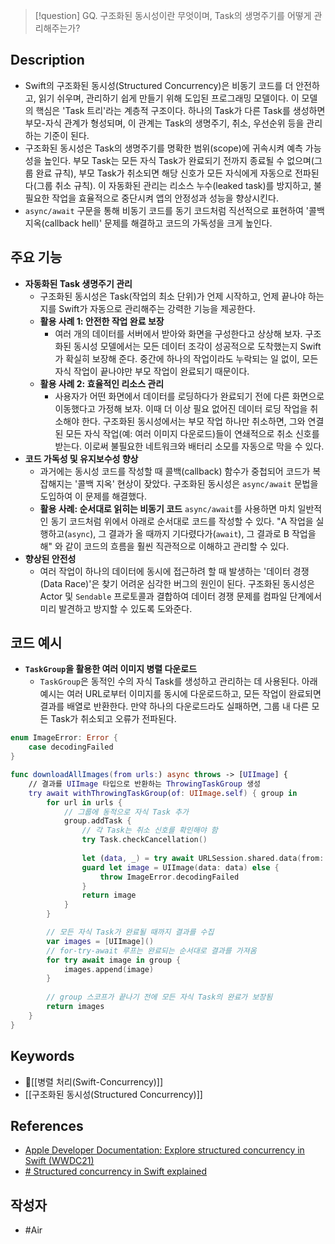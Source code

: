 >[!question]
>GQ. 구조화된 동시성이란 무엇이며, Task의 생명주기를 어떻게 관리해주는가?

## Description
- Swift의 구조화된 동시성(Structured Concurrency)은 비동기 코드를 더 안전하고, 읽기 쉬우며, 관리하기 쉽게 만들기 위해 도입된 프로그래밍 모델이다. 이 모델의 핵심은 'Task 트리'라는 계층적 구조이다. 하나의 Task가 다른 Task를 생성하면 부모-자식 관계가 형성되며, 이 관계는 Task의 생명주기, 취소, 우선순위 등을 관리하는 기준이 된다.
- 구조화된 동시성은 Task의 생명주기를 명확한 범위(scope)에 귀속시켜 예측 가능성을 높인다. 부모 Task는 모든 자식 Task가 완료되기 전까지 종료될 수 없으며(그룹 완료 규칙), 부모 Task가 취소되면 해당 신호가 모든 자식에게 자동으로 전파된다(그룹 취소 규칙). 이 자동화된 관리는 리소스 누수(leaked task)를 방지하고, 불필요한 작업을 효율적으로 중단시켜 앱의 안정성과 성능을 향상시킨다.
- `async/await` 구문을 통해 비동기 코드를 동기 코드처럼 직선적으로 표현하여 '콜백 지옥(callback hell)' 문제를 해결하고 코드의 가독성을 크게 높인다.

## 주요 기능
- **자동화된 Task 생명주기 관리**
	- 구조화된 동시성은 Task(작업의 최소 단위)가 언제 시작하고, 언제 끝나야 하는지를 Swift가 자동으로 관리해주는 강력한 기능을 제공한다.
    - **활용 사례 1: 안전한 작업 완료 보장**
	    - 여러 개의 데이터를 서버에서 받아와 화면을 구성한다고 상상해 보자. 구조화된 동시성 모델에서는 모든 데이터 조각이 성공적으로 도착했는지 Swift가 확실히 보장해 준다. 중간에 하나의 작업이라도 누락되는 일 없이, 모든 자식 작업이 끝나야만 부모 작업이 완료되기 때문이다.
    - **활용 사례 2: 효율적인 리소스 관리**
	    - 사용자가 어떤 화면에서 데이터를 로딩하다가 완료되기 전에 다른 화면으로 이동했다고 가정해 보자. 이때 더 이상 필요 없어진 데이터 로딩 작업을 취소해야 한다. 구조화된 동시성에서는 부모 작업 하나만 취소하면, 그와 연결된 모든 자식 작업(예: 여러 이미지 다운로드)들이 연쇄적으로 취소 신호를 받는다. 이로써 불필요한 네트워크와 배터리 소모를 자동으로 막을 수 있다.
- **코드 가독성 및 유지보수성 향상**
	- 과거에는 동시성 코드를 작성할 때 콜백(callback) 함수가 중첩되어 코드가 복잡해지는 '콜백 지옥' 현상이 잦았다. 구조화된 동시성은 `async/await` 문법을 도입하여 이 문제를 해결했다.
    - **활용 사례: 순서대로 읽히는 비동기 코드** `async/await`를 사용하면 마치 일반적인 동기 코드처럼 위에서 아래로 순서대로 코드를 작성할 수 있다. "A 작업을 실행하고(`async`), 그 결과가 올 때까지 기다렸다가(`await`), 그 결과로 B 작업을 해" 와 같이 코드의 흐름을 훨씬 직관적으로 이해하고 관리할 수 있다.
- **향상된 안전성**
	- 여러 작업이 하나의 데이터에 동시에 접근하려 할 때 발생하는 '데이터 경쟁(Data Race)'은 찾기 어려운 심각한 버그의 원인이 된다. 구조화된 동시성은  Actor 및 `Sendable` 프로토콜과 결합하여 데이터 경쟁 문제를 컴파일 단계에서 미리 발견하고 방지할 수 있도록 도와준다.

## 코드 예시
+ **`TaskGroup`을 활용한 여러 이미지 병렬 다운로드**
	+ `TaskGroup`은 동적인 수의 자식 Task를 생성하고 관리하는 데 사용된다. 아래 예시는 여러 URL로부터 이미지를 동시에 다운로드하고, 모든 작업이 완료되면 결과를 배열로 반환한다. 만약 하나의 다운로드라도 실패하면, 그룹 내 다른 모든 Task가 취소되고 오류가 전파된다.
```Swift
enum ImageError: Error {
    case decodingFailed
}

func downloadAllImages(from urls:) async throws -> [UIImage] {
    // 결과를 UIImage 타입으로 반환하는 ThrowingTaskGroup 생성
    try await withThrowingTaskGroup(of: UIImage.self) { group in
        for url in urls {
            // 그룹에 동적으로 자식 Task 추가
            group.addTask {
                // 각 Task는 취소 신호를 확인해야 함
                try Task.checkCancellation()
                
                let (data, _) = try await URLSession.shared.data(from: url)
                guard let image = UIImage(data: data) else {
                    throw ImageError.decodingFailed
                }
                return image
            }
        }

        // 모든 자식 Task가 완료될 때까지 결과를 수집
        var images = [UIImage]()
        // for-try-await 루프는 완료되는 순서대로 결과를 가져옴
        for try await image in group {
            images.append(image)
        }
        
        // group 스코프가 끝나기 전에 모든 자식 Task의 완료가 보장됨
        return images
    }
}
```

## Keywords
+ [[병렬 처리(Swift-Concurrency)]]
+ [[구조화된 동시성(Structured Concurrency)]]

## References
- [Apple Developer Documentation: Explore structured concurrency in Swift (WWDC21)](https://developer.apple.com/videos/play/wwdc2021/10134)
- [# Structured concurrency in Swift explained](https://www.donnywals.com/the-basics-of-structured-concurrency-in-swift-explained/)

## 작성자
- #Air 